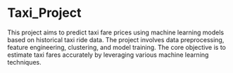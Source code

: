 # Taxi_Project
This project aims to predict taxi fare prices using machine learning models based on historical taxi ride data. The project involves data preprocessing, feature engineering, clustering, and model training. The core objective is to estimate taxi fares accurately by leveraging various machine learning techniques.

